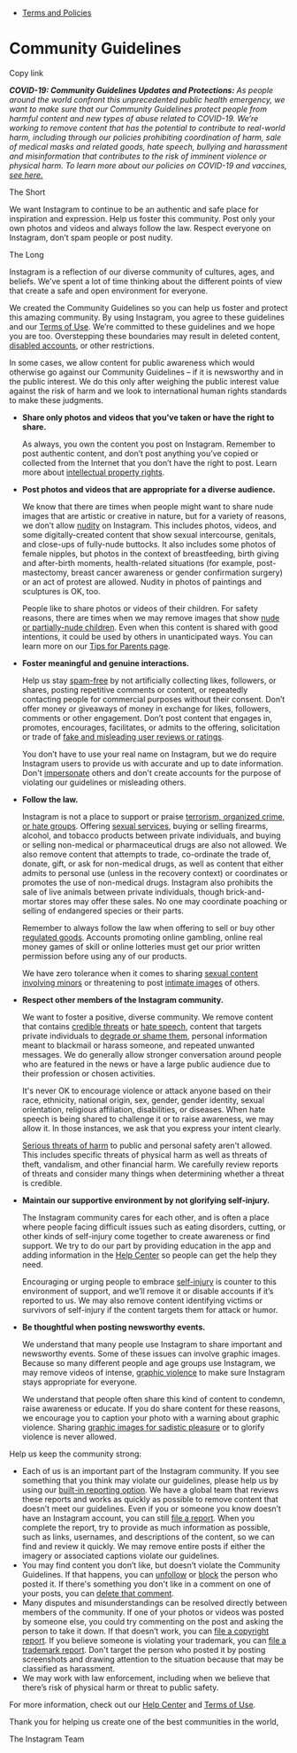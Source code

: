 *   [Terms and Policies](https://help.instagram.com/1417489251945243/?helpref=breadcrumb)

Community Guidelines
====================

Copy link

_**COVID-19: Community Guidelines Updates and Protections:** As people around the world confront this unprecedented public health emergency, we want to make sure that our Community Guidelines protect people from harmful content and new types of abuse related to COVID-19. We’re working to remove content that has the potential to contribute to real-world harm, including through our policies prohibiting coordination of harm, sale of medical masks and related goods, hate speech, bullying and harassment and misinformation that contributes to the risk of imminent violence or physical harm. To learn more about our policies on COVID-19 and vaccines, [see here.](https://help.instagram.com/697825587576762?helpref=faq_content)_

The Short

We want Instagram to continue to be an authentic and safe place for inspiration and expression. Help us foster this community. Post only your own photos and videos and always follow the law. Respect everyone on Instagram, don’t spam people or post nudity.

The Long

Instagram is a reflection of our diverse community of cultures, ages, and beliefs. We’ve spent a lot of time thinking about the different points of view that create a safe and open environment for everyone.

We created the Community Guidelines so you can help us foster and protect this amazing community. By using Instagram, you agree to these guidelines and our [Terms of Use](https://www.instagram.com/legal/terms). We’re committed to these guidelines and we hope you are too. Overstepping these boundaries may result in deleted content, [disabled accounts](https://help.instagram.com/366993040048856?helpref=faq_content), or other restrictions.

In some cases, we allow content for public awareness which would otherwise go against our Community Guidelines – if it is newsworthy and in the public interest. We do this only after weighing the public interest value against the risk of harm and we look to international human rights standards to make these judgments.

*   **Share only photos and videos that you’ve taken or have the right to share.**
    
    As always, you own the content you post on Instagram. Remember to post authentic content, and don’t post anything you’ve copied or collected from the Internet that you don’t have the right to post. Learn more about [intellectual property rights](https://help.instagram.com/126382350847838?helpref=faq_content).
    
*   **Post photos and videos that are appropriate for a diverse audience.**
    
    We know that there are times when people might want to share nude images that are artistic or creative in nature, but for a variety of reasons, we don’t allow [nudity](https://l.instagram.com/?u=https%3A%2F%2Fwww.facebook.com%2Fcommunitystandards%2Fadult_nudity_sexual_activity&e=AT1e729pPrOPAzZG8Bd9tbgHiG0SofCHj0dULrA1c6gLdLmyQeLENtOF4DApKJwqqwbu3zmLQJNtclp0TFOvp5kE4HAlUB0GnMvF7FSBG8ag1vPlFv-WpKfLTL5lBFs9r-tQ2f5Ozh-F03Itl93NS9NaU_vRBDleinQBXw) on Instagram. This includes photos, videos, and some digitally-created content that show sexual intercourse, genitals, and close-ups of fully-nude buttocks. It also includes some photos of female nipples, but photos in the context of breastfeeding, birth giving and after-birth moments, health-related situations (for example, post-mastectomy, breast cancer awareness or gender confirmation surgery) or an act of protest are allowed. Nudity in photos of paintings and sculptures is OK, too.
    
    People like to share photos or videos of their children. For safety reasons, there are times when we may remove images that show [nude or partially-nude children](https://l.instagram.com/?u=https%3A%2F%2Fwww.facebook.com%2Fcommunitystandards%2Fchild_nudity_sexual_exploitation&e=AT1e729pPrOPAzZG8Bd9tbgHiG0SofCHj0dULrA1c6gLdLmyQeLENtOF4DApKJwqqwbu3zmLQJNtclp0TFOvp5kE4HAlUB0GnMvF7FSBG8ag1vPlFv-WpKfLTL5lBFs9r-tQ2f5Ozh-F03Itl93NS9NaU_vRBDleinQBXw). Even when this content is shared with good intentions, it could be used by others in unanticipated ways. You can learn more on our [Tips for Parents page](https://help.instagram.com/154475974694511/?helpref=faq_content).
    
*   **Foster meaningful and genuine interactions.**
    
    Help us stay [spam-free](https://l.instagram.com/?u=https%3A%2F%2Fwww.facebook.com%2Fcommunitystandards%2Fspam&e=AT1e729pPrOPAzZG8Bd9tbgHiG0SofCHj0dULrA1c6gLdLmyQeLENtOF4DApKJwqqwbu3zmLQJNtclp0TFOvp5kE4HAlUB0GnMvF7FSBG8ag1vPlFv-WpKfLTL5lBFs9r-tQ2f5Ozh-F03Itl93NS9NaU_vRBDleinQBXw) by not artificially collecting likes, followers, or shares, posting repetitive comments or content, or repeatedly contacting people for commercial purposes without their consent. Don’t offer money or giveaways of money in exchange for likes, followers, comments or other engagement. Don’t post content that engages in, promotes, encourages, facilitates, or admits to the offering, solicitation or trade of [fake and misleading user reviews or ratings](https://l.instagram.com/?u=https%3A%2F%2Fwww.facebook.com%2Fcommunitystandards%2Ffraud_deception&e=AT1e729pPrOPAzZG8Bd9tbgHiG0SofCHj0dULrA1c6gLdLmyQeLENtOF4DApKJwqqwbu3zmLQJNtclp0TFOvp5kE4HAlUB0GnMvF7FSBG8ag1vPlFv-WpKfLTL5lBFs9r-tQ2f5Ozh-F03Itl93NS9NaU_vRBDleinQBXw).
    
    You don’t have to use your real name on Instagram, but we do require Instagram users to provide us with accurate and up to date information. Don't [impersonate](https://l.instagram.com/?u=https%3A%2F%2Fwww.facebook.com%2Fcommunitystandards%2Fmisrepresentation&e=AT1e729pPrOPAzZG8Bd9tbgHiG0SofCHj0dULrA1c6gLdLmyQeLENtOF4DApKJwqqwbu3zmLQJNtclp0TFOvp5kE4HAlUB0GnMvF7FSBG8ag1vPlFv-WpKfLTL5lBFs9r-tQ2f5Ozh-F03Itl93NS9NaU_vRBDleinQBXw) others and don't create accounts for the purpose of violating our guidelines or misleading others.
    
*   **Follow the law.**
    
    Instagram is not a place to support or praise [terrorism, organized crime, or hate groups](https://l.instagram.com/?u=https%3A%2F%2Fwww.facebook.com%2Fcommunitystandards%2Fdangerous_individuals_organizations&e=AT1e729pPrOPAzZG8Bd9tbgHiG0SofCHj0dULrA1c6gLdLmyQeLENtOF4DApKJwqqwbu3zmLQJNtclp0TFOvp5kE4HAlUB0GnMvF7FSBG8ag1vPlFv-WpKfLTL5lBFs9r-tQ2f5Ozh-F03Itl93NS9NaU_vRBDleinQBXw). Offering [sexual services](https://l.instagram.com/?u=https%3A%2F%2Fwww.facebook.com%2Fcommunitystandards%2Fsexual_solicitation&e=AT1e729pPrOPAzZG8Bd9tbgHiG0SofCHj0dULrA1c6gLdLmyQeLENtOF4DApKJwqqwbu3zmLQJNtclp0TFOvp5kE4HAlUB0GnMvF7FSBG8ag1vPlFv-WpKfLTL5lBFs9r-tQ2f5Ozh-F03Itl93NS9NaU_vRBDleinQBXw), buying or selling firearms, alcohol, and tobacco products between private individuals, and buying or selling non-medical or pharmaceutical drugs are also not allowed. We also remove content that attempts to trade, co-ordinate the trade of, donate, gift, or ask for non-medical drugs, as well as content that either admits to personal use (unless in the recovery context) or coordinates or promotes the use of non-medical drugs. Instagram also prohibits the sale of live animals between private individuals, though brick-and-mortar stores may offer these sales. No one may coordinate poaching or selling of endangered species or their parts.
    
    Remember to always follow the law when offering to sell or buy other [regulated goods](https://l.instagram.com/?u=https%3A%2F%2Fwww.facebook.com%2Fcommunitystandards%2Fregulated_goods&e=AT1e729pPrOPAzZG8Bd9tbgHiG0SofCHj0dULrA1c6gLdLmyQeLENtOF4DApKJwqqwbu3zmLQJNtclp0TFOvp5kE4HAlUB0GnMvF7FSBG8ag1vPlFv-WpKfLTL5lBFs9r-tQ2f5Ozh-F03Itl93NS9NaU_vRBDleinQBXw). Accounts promoting online gambling, online real money games of skill or online lotteries must get our prior written permission before using any of our products.
    
    We have zero tolerance when it comes to sharing [sexual content involving minors](https://l.instagram.com/?u=https%3A%2F%2Fwww.facebook.com%2Fcommunitystandards%2Fchild_nudity_sexual_exploitation&e=AT1e729pPrOPAzZG8Bd9tbgHiG0SofCHj0dULrA1c6gLdLmyQeLENtOF4DApKJwqqwbu3zmLQJNtclp0TFOvp5kE4HAlUB0GnMvF7FSBG8ag1vPlFv-WpKfLTL5lBFs9r-tQ2f5Ozh-F03Itl93NS9NaU_vRBDleinQBXw) or threatening to post [intimate images](https://l.instagram.com/?u=https%3A%2F%2Fwww.facebook.com%2Fcommunitystandards%2Fsexual_exploitation_adults&e=AT1e729pPrOPAzZG8Bd9tbgHiG0SofCHj0dULrA1c6gLdLmyQeLENtOF4DApKJwqqwbu3zmLQJNtclp0TFOvp5kE4HAlUB0GnMvF7FSBG8ag1vPlFv-WpKfLTL5lBFs9r-tQ2f5Ozh-F03Itl93NS9NaU_vRBDleinQBXw) of others.
    
*   **Respect other members of the Instagram community.**
    
    We want to foster a positive, diverse community. We remove content that contains [credible threats](https://l.instagram.com/?u=https%3A%2F%2Fwww.facebook.com%2Fcommunitystandards%2Fcredible_violence&e=AT1e729pPrOPAzZG8Bd9tbgHiG0SofCHj0dULrA1c6gLdLmyQeLENtOF4DApKJwqqwbu3zmLQJNtclp0TFOvp5kE4HAlUB0GnMvF7FSBG8ag1vPlFv-WpKfLTL5lBFs9r-tQ2f5Ozh-F03Itl93NS9NaU_vRBDleinQBXw) or [hate speech](https://l.instagram.com/?u=https%3A%2F%2Fwww.facebook.com%2Fcommunitystandards%2Fhate_speech&e=AT1e729pPrOPAzZG8Bd9tbgHiG0SofCHj0dULrA1c6gLdLmyQeLENtOF4DApKJwqqwbu3zmLQJNtclp0TFOvp5kE4HAlUB0GnMvF7FSBG8ag1vPlFv-WpKfLTL5lBFs9r-tQ2f5Ozh-F03Itl93NS9NaU_vRBDleinQBXw), content that targets private individuals to [degrade or shame them](https://l.instagram.com/?u=https%3A%2F%2Fwww.facebook.com%2Fcommunitystandards%2Fbullying&e=AT1e729pPrOPAzZG8Bd9tbgHiG0SofCHj0dULrA1c6gLdLmyQeLENtOF4DApKJwqqwbu3zmLQJNtclp0TFOvp5kE4HAlUB0GnMvF7FSBG8ag1vPlFv-WpKfLTL5lBFs9r-tQ2f5Ozh-F03Itl93NS9NaU_vRBDleinQBXw), personal information meant to blackmail or harass someone, and repeated unwanted messages. We do generally allow stronger conversation around people who are featured in the news or have a large public audience due to their profession or chosen activities.
    
    It's never OK to encourage violence or attack anyone based on their race, ethnicity, national origin, sex, gender, gender identity, sexual orientation, religious affiliation, disabilities, or diseases. When hate speech is being shared to challenge it or to raise awareness, we may allow it. In those instances, we ask that you express your intent clearly.
    
    [Serious threats of harm](https://l.instagram.com/?u=https%3A%2F%2Fwww.facebook.com%2Fcommunitystandards%2Fcredible_violence&e=AT1e729pPrOPAzZG8Bd9tbgHiG0SofCHj0dULrA1c6gLdLmyQeLENtOF4DApKJwqqwbu3zmLQJNtclp0TFOvp5kE4HAlUB0GnMvF7FSBG8ag1vPlFv-WpKfLTL5lBFs9r-tQ2f5Ozh-F03Itl93NS9NaU_vRBDleinQBXw) to public and personal safety aren't allowed. This includes specific threats of physical harm as well as threats of theft, vandalism, and other financial harm. We carefully review reports of threats and consider many things when determining whether a threat is credible.
    
*   **Maintain our supportive environment by not glorifying self-injury.**
    
    The Instagram community cares for each other, and is often a place where people facing difficult issues such as eating disorders, cutting, or other kinds of self-injury come together to create awareness or find support. We try to do our part by providing education in the app and adding information in the [Help Center](https://help.instagram.com/) so people can get the help they need.
    
    Encouraging or urging people to embrace [self-injury](https://l.instagram.com/?u=https%3A%2F%2Fwww.facebook.com%2Fcommunitystandards%2Fsuicide_self_injury_violence&e=AT1e729pPrOPAzZG8Bd9tbgHiG0SofCHj0dULrA1c6gLdLmyQeLENtOF4DApKJwqqwbu3zmLQJNtclp0TFOvp5kE4HAlUB0GnMvF7FSBG8ag1vPlFv-WpKfLTL5lBFs9r-tQ2f5Ozh-F03Itl93NS9NaU_vRBDleinQBXw) is counter to this environment of support, and we’ll remove it or disable accounts if it’s reported to us. We may also remove content identifying victims or survivors of self-injury if the content targets them for attack or humor.
    
*   **Be thoughtful when posting newsworthy events.**
    
    We understand that many people use Instagram to share important and newsworthy events. Some of these issues can involve graphic images. Because so many different people and age groups use Instagram, we may remove videos of intense, [graphic violence](https://l.instagram.com/?u=https%3A%2F%2Fwww.facebook.com%2Fcommunitystandards%2Fgraphic_violence&e=AT1e729pPrOPAzZG8Bd9tbgHiG0SofCHj0dULrA1c6gLdLmyQeLENtOF4DApKJwqqwbu3zmLQJNtclp0TFOvp5kE4HAlUB0GnMvF7FSBG8ag1vPlFv-WpKfLTL5lBFs9r-tQ2f5Ozh-F03Itl93NS9NaU_vRBDleinQBXw) to make sure Instagram stays appropriate for everyone.
    
    We understand that people often share this kind of content to condemn, raise awareness or educate. If you do share content for these reasons, we encourage you to caption your photo with a warning about graphic violence. Sharing [graphic images for sadistic pleasure](https://l.instagram.com/?u=https%3A%2F%2Fwww.facebook.com%2Fcommunitystandards%2Fcruel_insensitive&e=AT1e729pPrOPAzZG8Bd9tbgHiG0SofCHj0dULrA1c6gLdLmyQeLENtOF4DApKJwqqwbu3zmLQJNtclp0TFOvp5kE4HAlUB0GnMvF7FSBG8ag1vPlFv-WpKfLTL5lBFs9r-tQ2f5Ozh-F03Itl93NS9NaU_vRBDleinQBXw) or to glorify violence is never allowed.
    

Help us keep the community strong:

*   Each of us is an important part of the Instagram community. If you see something that you think may violate our guidelines, please help us by using our [built-in reporting option](https://help.instagram.com/165828726894770?helpref=faq_content). We have a global team that reviews these reports and works as quickly as possible to remove content that doesn’t meet our guidelines. Even if you or someone you know doesn’t have an Instagram account, you can still [file a report](https://help.instagram.com/contact/383679321740945). When you complete the report, try to provide as much information as possible, such as links, usernames, and descriptions of the content, so we can find and review it quickly. We may remove entire posts if either the imagery or associated captions violate our guidelines.
*   You may find content you don’t like, but doesn’t violate the Community Guidelines. If that happens, you can [unfollow](https://help.instagram.com/286340048138725?helpref=faq_content) or [block](https://help.instagram.com/426700567389543/?helpref=faq_content) the person who posted it. If there's something you don't like in a comment on one of your posts, you can [delete that comment](https://help.instagram.com/289098941190483?helpref=faq_content).
*   Many disputes and misunderstandings can be resolved directly between members of the community. If one of your photos or videos was posted by someone else, you could try commenting on the post and asking the person to take it down. If that doesn’t work, you can [file a copyright report](https://help.instagram.com/126382350847838?helpref=faq_content). If you believe someone is violating your trademark, you can [file a trademark report](https://help.instagram.com/222826637847963?helpref=faq_content). Don't target the person who posted it by posting screenshots and drawing attention to the situation because that may be classified as harassment.
*   We may work with law enforcement, including when we believe that there’s risk of physical harm or threat to public safety.

For more information, check out our [Help Center](https://help.instagram.com/) and [Terms of Use](https://l.instagram.com/?u=http%3A%2F%2Finstagram.com%2Flegal%2Fterms%2F%23&e=AT1e729pPrOPAzZG8Bd9tbgHiG0SofCHj0dULrA1c6gLdLmyQeLENtOF4DApKJwqqwbu3zmLQJNtclp0TFOvp5kE4HAlUB0GnMvF7FSBG8ag1vPlFv-WpKfLTL5lBFs9r-tQ2f5Ozh-F03Itl93NS9NaU_vRBDleinQBXw).

Thank you for helping us create one of the best communities in the world,

The Instagram Team